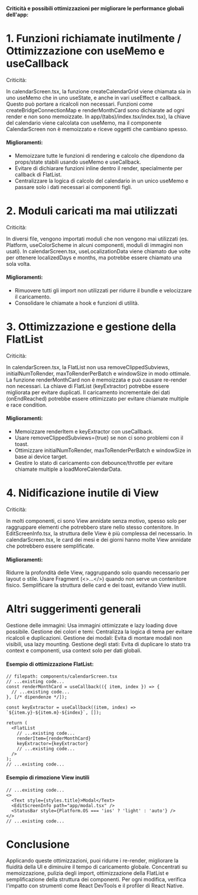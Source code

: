 #### Criticità e possibili ottimizzazioni per migliorare le performance globali dell'app:

# 1. Funzioni richiamate inutilmente / Ottimizzazione con useMemo e useCallback
Criticità:

In calendarScreen.tsx, la funzione createCalendarGrid viene chiamata sia in uno useMemo che in uno useState, e anche in vari useEffect e callback. Questo può portare a ricalcoli non necessari.
Funzioni come createBridgeConnectionMap e renderMonthCard sono dichiarate ad ogni render e non sono memoizzate.
In app/(tabs)/index.tsx/index.tsx), la chiave del calendario viene calcolata con useMemo, ma il componente CalendarScreen non è memoizzato e riceve oggetti che cambiano spesso.

#### Miglioramenti:
- Memoizzare tutte le funzioni di rendering e calcolo che dipendono da props/state stabili usando useMemo e useCallback.
- Evitare di dichiarare funzioni inline dentro il render, specialmente per callback di FlatList.
- Centralizzare la logica di calcolo del calendario in un unico useMemo e passare solo i dati necessari ai componenti figli.

# 2. Moduli caricati ma mai utilizzati
Criticità:

In diversi file, vengono importati moduli che non vengono mai utilizzati (es. Platform, useColorScheme in alcuni componenti, moduli di immagini non usati).
In calendarScreen.tsx, useLocalizationData viene chiamato due volte per ottenere localizedDays e months, ma potrebbe essere chiamato una sola volta.

#### Miglioramenti:
- Rimuovere tutti gli import non utilizzati per ridurre il bundle e velocizzare il caricamento.
- Consolidare le chiamate a hook e funzioni di utilità.

# 3. Ottimizzazione e gestione della FlatList
Criticità:

In calendarScreen.tsx, la FlatList non usa removeClippedSubviews, initialNumToRender, maxToRenderPerBatch e windowSize in modo ottimale.
La funzione renderMonthCard non è memoizzata e può causare re-render non necessari.
La chiave di FlatList (keyExtractor) potrebbe essere migliorata per evitare duplicati.
Il caricamento incrementale dei dati (onEndReached) potrebbe essere ottimizzato per evitare chiamate multiple e race condition.

#### Miglioramenti:
- Memoizzare renderItem e keyExtractor con useCallback.
- Usare removeClippedSubviews={true} se non ci sono problemi con il toast.
- Ottimizzare initialNumToRender, maxToRenderPerBatch e windowSize in base ai device target.
- Gestire lo stato di caricamento con debounce/throttle per evitare chiamate multiple a loadMoreCalendarData.

# 4. Nidificazione inutile di View
Criticità:

In molti componenti, ci sono View annidate senza motivo, spesso solo per raggruppare elementi che potrebbero stare nello stesso contenitore.
In EditScreenInfo.tsx, la struttura delle View è più complessa del necessario.
In calendarScreen.tsx, le card dei mesi e dei giorni hanno molte View annidate che potrebbero essere semplificate.

#### Miglioramenti:
Ridurre la profondità delle View, raggruppando solo quando necessario per layout o stile.
Usare Fragment (<>...</>) quando non serve un contenitore fisico.
Semplificare la struttura delle card e dei toast, evitando View inutili.

# Altri suggerimenti generali
Gestione delle immagini: Usa immagini ottimizzate e lazy loading dove possibile.
Gestione dei colori e temi: Centralizza la logica di tema per evitare ricalcoli e duplicazioni.
Gestione dei modali: Evita di montare modali non visibili, usa lazy mounting.
Gestione degli stati: Evita di duplicare lo stato tra context e componenti, usa context solo per dati globali.

#### Esempio di ottimizzazione FlatList:
````tsx
// filepath: components/calendarScreen.tsx
// ...existing code...
const renderMonthCard = useCallback(({ item, index }) => {
  // ...existing code...
}, [/* dipendenze */]);

const keyExtractor = useCallback((item, index) => `${item.y}-${item.m}-${index}`, []);

return (
  <FlatList
    // ...existing code...
    renderItem={renderMonthCard}
    keyExtractor={keyExtractor}
    // ...existing code...
  />
);
// ...existing code...
````

#### Esempio di rimozione View inutili
````tsx
// ...existing code...
<>
  <Text style={styles.title}>Modal</Text>
  <EditScreenInfo path="app/modal.tsx" />
  <StatusBar style={Platform.OS === 'ios' ? 'light' : 'auto'} />
</>
// ...existing code...
````

# Conclusione
Applicando queste ottimizzazioni, puoi ridurre i re-render, migliorare la fluidità della UI e diminuire il tempo di caricamento globale. Concentrati su memoizzazione, pulizia degli import, ottimizzazione della FlatList e semplificazione della struttura dei componenti. Per ogni modifica, verifica l'impatto con strumenti come React DevTools e il profiler di React Native.